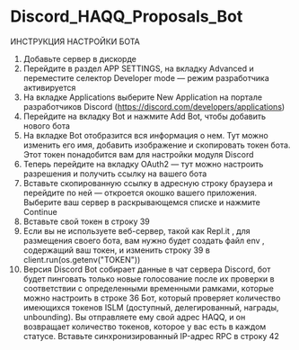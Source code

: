 # Discord_HAQQ_Proposals_Bot

ИНСТРУКЦИЯ НАСТРОЙКИ БОТА 

1. Добавьте сервер в дискорде
2. Перейдите в раздел APP SETTINGS, на вкладку Advanced и переместите селектор Developer mode — режим разработчика активируется
3. На вкладке Applications выберите New Application на портале разработчиков Discord (https://discord.com/developers/applications)
4. Перейдите на вкладку Bot и нажмите Add Bot, чтобы добавить нового бота
5. На вкладке Bot отобразится вся информация о нем. Тут можно изменить его имя, добавить изображение и скопировать токен бота. Этот токен понадобится вам для настройки модуля Discord
6. Теперь перейдите на вкладку OAuth2 — тут можно настроить разрешения и получить ссылку на вашего бота
7. Вставьте скопированную ссылку в адресную строку браузера и перейдите по ней — откроется окошко вашего приложения. Выберите ваш сервер в раскрывающемся списке и нажмите Continue
9. Вставьте свой токен в строку 39
10. Если вы не используете веб-сервер, такой как Repl.it , для размещения своего бота, вам нужно будет создать файл env , содержащий ваш токен, и изменить строку 39 в client.run(os.getenv("TOKEN"))
11. Версия Discord Bot собирает данные в чат сервера Discord, бот будет пинговать только новые голосование после их проверки в соответствии с определенными временными рамками, которые можно настроить в строке 36
Бот, который проверяет количество имеющихся токенов ISLM (доступный, делегированный, награды,  unbounding). Вы отправляете ему свой адрес HAQQ, и он возвращает количество токенов, которое у вас есть в каждом статусе.
Вставьте синхронизированный IP-адрес RPC в строку 42
